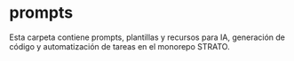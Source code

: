 # prompts

Esta carpeta contiene prompts, plantillas y recursos para IA, generación de código y automatización de tareas en el monorepo STRATO. 